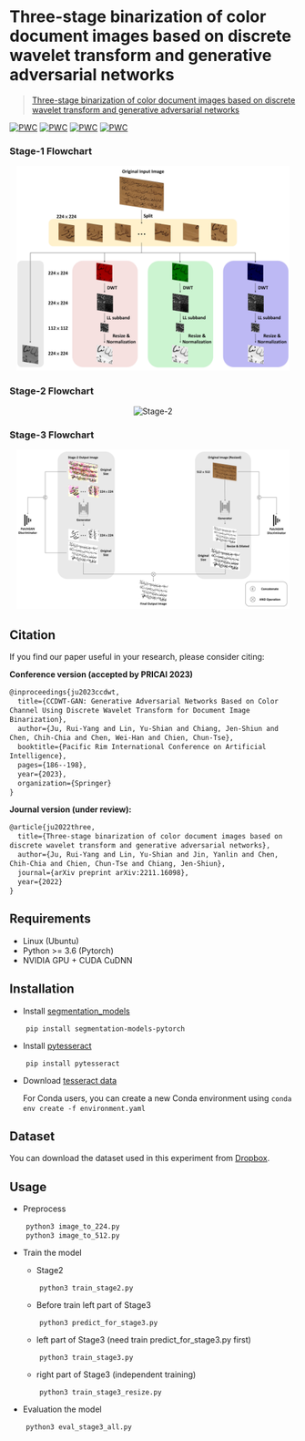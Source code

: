 # Three-stage binarization of color document images based on discrete wavelet transform and generative adversarial networks

> [Three-stage binarization of color document images based on discrete wavelet transform and generative adversarial networks](https://arxiv.org/abs/2211.16098)

[![PWC](https://img.shields.io/endpoint.svg?url=https://paperswithcode.com/badge/three-stage-binarization-of-color-document/binarization-on-dibco-2013)](https://paperswithcode.com/sota/binarization-on-dibco-2013?p=three-stage-binarization-of-color-document)
[![PWC](https://img.shields.io/endpoint.svg?url=https://paperswithcode.com/badge/three-stage-binarization-of-color-document/binarization-on-h-dibco-2014)](https://paperswithcode.com/sota/binarization-on-h-dibco-2014?p=three-stage-binarization-of-color-document)
[![PWC](https://img.shields.io/endpoint.svg?url=https://paperswithcode.com/badge/three-stage-binarization-of-color-document/binarization-on-dibco-2017)](https://paperswithcode.com/sota/binarization-on-dibco-2017?p=three-stage-binarization-of-color-document)
[![PWC](https://img.shields.io/endpoint.svg?url=https://paperswithcode.com/badge/three-stage-binarization-of-color-document/binarization-on-h-dibco-2018)](https://paperswithcode.com/sota/binarization-on-h-dibco-2018?p=three-stage-binarization-of-color-document)

### Stage-1 Flowchart
<p align="center">
  <img src="readme_fig/figure_stage_1.jpg" width="480" title="Stage-1">
</p>

### Stage-2 Flowchart
<p align="center">
  <img src="readme_fig/figure_stage_2.jpg" width="480" title="Stage-2">
</p>

### Stage-3 Flowchart
<p align="center">
  <img src="readme_fig/figure_stage_3.jpg" width="480" title="Stage-3">
</p>

## Citation
If you find our paper useful in your research, please consider citing:

**Conference version (accepted by PRICAI 2023)**

    @inproceedings{ju2023ccdwt,
      title={CCDWT-GAN: Generative Adversarial Networks Based on Color Channel Using Discrete Wavelet Transform for Document Image Binarization},
      author={Ju, Rui-Yang and Lin, Yu-Shian and Chiang, Jen-Shiun and Chen, Chih-Chia and Chen, Wei-Han and Chien, Chun-Tse},
      booktitle={Pacific Rim International Conference on Artificial Intelligence},
      pages={186--198},
      year={2023},
      organization={Springer}
    }

**Journal version (under review):**

    @article{ju2022three,
      title={Three-stage binarization of color document images based on discrete wavelet transform and generative adversarial networks},
      author={Ju, Rui-Yang and Lin, Yu-Shian and Jin, Yanlin and Chen, Chih-Chia and Chien, Chun-Tse and Chiang, Jen-Shiun},
      journal={arXiv preprint arXiv:2211.16098},
      year={2022}
    }
   
## Requirements
* Linux (Ubuntu)
* Python >= 3.6 (Pytorch)
* NVIDIA GPU + CUDA CuDNN

## Installation
* Install [segmentation_models](https://github.com/qubvel/segmentation_models.pytorch)
```
    pip install segmentation-models-pytorch
```
* Install [pytesseract](https://github.com/madmaze/pytesseract)
```
    pip install pytesseract
```
* Download [tesseract data](https://github.com/tesseract-ocr/tessdata_best)
  
  For Conda users, you can create a new Conda environment using `conda env create -f environment.yaml`

## Dataset
You can download the dataset used in this experiment from [Dropbox](https://www.dropbox.com/scl/fi/rfqshevaq44g81lxkcjtt/Dataset.rar?rlkey=9z1hlrezkq9t99jv5hekuux71&dl=0).

## Usage
* Preprocess
```
    python3 image_to_224.py
    python3 image_to_512.py
```

* Train the model
  * Stage2
  ```
      python3 train_stage2.py
  ```
  * Before train left part of Stage3
  ```
      python3 predict_for_stage3.py
  ```
  * left part of Stage3 (need train predict_for_stage3.py first)
  ```
      python3 train_stage3.py
  ```
  * right part of Stage3 (independent training)
  ```
      python3 train_stage3_resize.py
  ```

* Evaluation the model
```
    python3 eval_stage3_all.py
```
